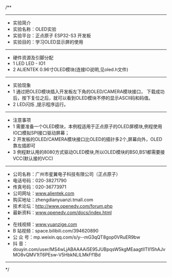 /**
 ***************************************************************************************************
 * 实验简介
 * 实验名称：OLED实验
 * 实验平台：正点原子 ESP32-S3 开发板
 * 实验目的：学习OLED显示屏的使用

 ***************************************************************************************************
 * 硬件资源及引脚分配
 * 1 LED
     LED - IO1
 * 2 ALIENTEK 0.96寸OLED模块(连接IO说明,见oled.h文件)

 ***************************************************************************************************
 * 实验现象
 * 1 通过把OLED模块插入开发板左下角的OLED/CAMERA模块接口，
     下载成功后，按下复位之后，就可以看到OLED模块不停的显示ASCII码和码值。
 * 2 LED闪烁 ,提示程序运行。

 ***************************************************************************************************
 * 注意事项
 * 1 需要准备一个OLED模块，本例程适用于正点原子的OLED屏模块,例程使用IO口模拟SPI接口驱动屏幕；
 * 2 开发板的OLED/CAMERA模块接口比OLED的插针多2个,屏幕向外，OLED靠左插即可
 * 3 例程默认用的8080方式驱动OLED模块,所以OLED模块的BS0,BS1都需要接VCC(默认接的VCC)
 
 ***********************************************************************************************************
 * 公司名称：广州市星翼电子科技有限公司（正点原子）
 * 电话号码：020-38271790
 * 传真号码：020-36773971
 * 公司网址：www.alientek.com
 * 购买地址：zhengdianyuanzi.tmall.com
 * 技术论坛：http://www.openedv.com/forum.php
 * 最新资料：www.openedv.com/docs/index.html
 *
 * 在线视频：www.yuanzige.com
 * B 站视频：space.bilibili.com/394620890
 * 公 众 号：mp.weixin.qq.com/s/y--mG3qQT8gop0VRuER9bw
 * 抖    音：douyin.com/user/MS4wLjABAAAAi5E95JUBpqsW5kgMEaagtIITIl15hAJvMO8vQMV1tT6PEsw-V5HbkNLlLMkFf1Bd
 ***********************************************************************************************************
 */